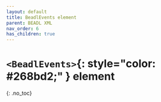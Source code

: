 ```yaml
---
layout: default
title: BeadlEvents element
parent: BEADL XML
nav_order: 6
has_children: true
---
```

# `<BeadlEvents>`{: style="color: #268bd2;" } element
{: .no_toc}